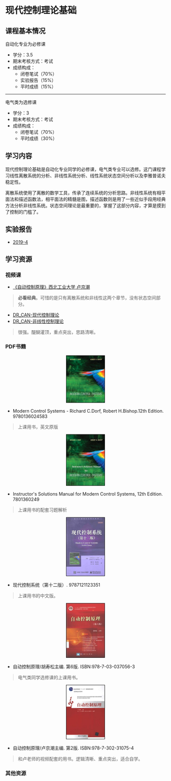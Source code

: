 # 现代控制理论基础


## 课程基本情况

自动化专业为必修课
- 学分：3.5
- 期末考核方式：考试
- 成绩构成：
    - 闭卷笔试（70%）
    - 实验报告（15%）
    - 平时成绩（15%）

---

电气类为选修课
- 学分：3
- 期末考核方式：考试
- 成绩构成：
    - 闭卷笔试（70%）
    - 平时成绩（30%）

## 学习内容

现代控制理论基础是自动化专业同学的必修课，电气类专业可以选修。这门课程学习线性离散系统的分析、非线性系统分析、线性系统状态空间分析以及李雅普诺夫稳定性。

离散系统使用了离散的数学工具，传承了连续系统的分析思路。非线性系统有相平面法和描述函数法，相平面法的精髓是图，描述函数则是用了一些近似手段用经典方法分析非线性系统。状态空间理论是最重要的，掌握了这部分内容，才算是摸到了控制的门槛了。

## 实验报告

- [2019-4](./实验报告.pdf)

## 学习资源

### 视频课

- [《自动控制原理》西北工业大学 卢京潮](https://www.bilibili.com/video/BV1ZJ411c757)
>**必看经典**。可惜的是只有离散系统和非线性这两个章节，没有状态空间部分。

- [DR_CAN-现代控制理论](https://space.bilibili.com/230105574/channel/seriesdetail?sid=1569601)
- [DR_CAN-非线性控制理论](https://space.bilibili.com/230105574/channel/seriesdetail?sid=1569604)
>很强。醍醐灌顶，重点突出，思路清晰。

### PDF书籍


<center>
    <a href="https://bookos-z1.org/book/976405/c48280"><img src="../images/现代控制系统英文版.jpg" width = 120 style="border:1px solid black" ></a>
</center>

- Modern Control Systems - Richard C.Dorf, Robert H.Bishop.12th Edition. 9780136024583
>上课用书，英文原版

<center>
    <a href="https://bookos-z1.org/book/829903/00ddba"><img src="../images/现代控制系统习题解析英文版.jpg" width = 120 style="border:1px solid black" ></a>
</center>

- Instructor's Solutions Manual for Modern Control Systems, 12th Edition. 7801360249
>上课用书的配套习题解析

<center>
    <a href="https://bookos-z1.org/book/16777647/2ce781"><img src="../images/现代控制系统中文版.jpg" width = 120 style="border:1px solid black" ></a>
</center>

- 现代控制系统（第十二版）. 9787121123351
>上课用书的中文版。

<center>
    <a href="https://bookos-z1.org/book/5581277/320e35"><img src="../images/自动控制原理-胡寿松.jpg" width = 120 style="border:1px solid black" ></a>
</center>

- 自动控制原理/胡寿松主编. 第6版. ISBN:978-7-03-037056-3
>电气类同学选修课的上课用书。

<center>
    <a href="https://bookos-z1.org/book/16896604/15fe89"><img src="../images/自动控制原理-卢京潮.jpg" width = 120 style="border:1px solid black" ></a>
</center>

- 自动控制原理/卢京潮主编. 第2版. ISBN:978-7-302-31075-4
>和卢老师的视频配套的用书。逻辑清晰、重点突出，适合自学。

### 其他资源





